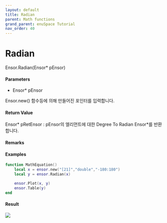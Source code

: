```yaml
---
layout: default
title: Radian
parent: Math functions
grand_parent: enuSpace Tutorial
nav_order: 40
---
```


# Radian

Ensor.Radian\(Ensor\* pEnsor\)

#### Parameters

* Ensor\* pEnsor

Ensor.new\(\) 함수등에 의해 만들어진 포인터를 입력합니다.

#### Return Value

Ensor\* pRetEnsor : pEnsor의 엘리먼트에 대한 Degree To Radian Ensor\*를 반환합니다.

#### Remarks

#### Examples

```lua
function MathEquation()
	local x = ensor.new("[21]","double","-180:180")
 	local y = ensor.Radian(x)

 	ensor.Plot(x, y)
 	ensor.Table(y)
end
```

#### Result

![](/MathAPI/RadianResult.png)


